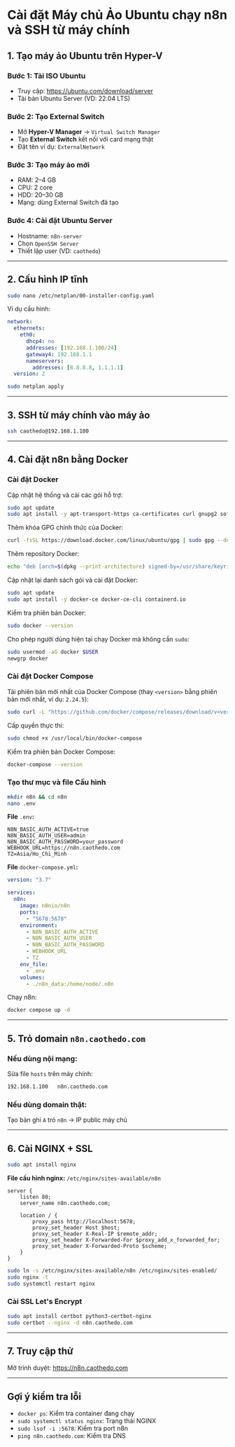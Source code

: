 # Cài đặt Máy chủ Ảo Ubuntu chạy n8n và SSH từ máy chính

## 1. Tạo máy ảo Ubuntu trên Hyper-V

### Bước 1: Tải ISO Ubuntu

- Truy cập: https://ubuntu.com/download/server
- Tải bản Ubuntu Server (VD: 22.04 LTS)

### Bước 2: Tạo External Switch

- Mở **Hyper-V Manager** → `Virtual Switch Manager`
- Tạo **External Switch** kết nối với card mạng thật
- Đặt tên ví dụ: `ExternalNetwork`

### Bước 3: Tạo máy ảo mới

- RAM: 2–4 GB
- CPU: 2 core
- HDD: 20–30 GB
- Mạng: dùng External Switch đã tạo

### Bước 4: Cài đặt Ubuntu Server

- Hostname: `n8n-server`
- Chọn `OpenSSH Server`
- Thiết lập user (VD: `caothedo`)

---

## 2. Cấu hình IP tĩnh

```bash
sudo nano /etc/netplan/00-installer-config.yaml
```

Ví dụ cấu hình:

```yaml
network:
  ethernets:
    eth0:
      dhcp4: no
      addresses: [192.168.1.100/24]
      gateway4: 192.168.1.1
      nameservers:
        addresses: [8.8.8.8, 1.1.1.1]
  version: 2
```

```bash
sudo netplan apply
```

---

## 3. SSH từ máy chính vào máy ảo

```bash
ssh caothedo@192.168.1.100
```

---

## 4. Cài đặt n8n bằng Docker

### Cài đặt Docker

Cập nhật hệ thống và cài các gói hỗ trợ:

```bash
sudo apt update
sudo apt install -y apt-transport-https ca-certificates curl gnupg2 software-properties-common
```

Thêm khóa GPG chính thức của Docker:

```bash
curl -fsSL https://download.docker.com/linux/ubuntu/gpg | sudo gpg --dearmor -o /usr/share/keyrings/docker-archive-keyring.gpg
```

Thêm repository Docker:

```bash
echo "deb [arch=$(dpkg --print-architecture) signed-by=/usr/share/keyrings/docker-archive-keyring.gpg] https://download.docker.com/linux/ubuntu $(lsb_release -cs) stable" | sudo tee /etc/apt/sources.list.d/docker.list > /dev/null
```

Cập nhật lại danh sách gói và cài đặt Docker:

```bash
sudo apt update
sudo apt install -y docker-ce docker-ce-cli containerd.io
```

Kiểm tra phiên bản Docker:

```bash
sudo docker --version
```

Cho phép người dùng hiện tại chạy Docker mà không cần `sudo`:

```bash
sudo usermod -aG docker $USER
newgrp docker
```

### Cài đặt Docker Compose

Tải phiên bản mới nhất của Docker Compose (thay `<version>` bằng phiên bản mới nhất, ví dụ: `2.24.5`):

```bash
sudo curl -L "https://github.com/docker/compose/releases/download/v<version>/docker-compose-$(uname -s)-$(uname -m)" -o /usr/local/bin/docker-compose
```

Cấp quyền thực thi:

```bash
sudo chmod +x /usr/local/bin/docker-compose
```

Kiểm tra phiên bản Docker Compose:

```bash
docker-compose --version
```

### Tạo thư mục và file Cấu hình

```bash
mkdir n8n && cd n8n
nano .env
```

**File** `.env`**:**

```env
N8N_BASIC_AUTH_ACTIVE=true
N8N_BASIC_AUTH_USER=admin
N8N_BASIC_AUTH_PASSWORD=your_password
WEBHOOK_URL=https://n8n.caothedo.com
TZ=Asia/Ho_Chi_Minh
```

**File** `docker-compose.yml`**:**

```yaml
version: "3.7"

services:
  n8n:
    image: n8nio/n8n
    ports:
      - "5678:5678"
    environment:
      - N8N_BASIC_AUTH_ACTIVE
      - N8N_BASIC_AUTH_USER
      - N8N_BASIC_AUTH_PASSWORD
      - WEBHOOK_URL
      - TZ
    env_file:
      - .env
    volumes:
      - ./n8n_data:/home/node/.n8n
```

Chạy n8n:

```bash
docker compose up -d
```

---

## 5. Trỏ domain `n8n.caothedo.com`

### Nếu dùng nội mạng:

Sửa file `hosts` trên máy chính:

```txt
192.168.1.100   n8n.caothedo.com
```

### Nếu dùng domain thật:

Tạo bản ghi `A` trỏ `n8n` → IP public máy chủ

---

## 6. Cài NGINX + SSL

```bash
sudo apt install nginx
```

**File cấu hình nginx:** `/etc/nginx/sites-available/n8n`

```nginx
server {
    listen 80;
    server_name n8n.caothedo.com;

    location / {
        proxy_pass http://localhost:5678;
        proxy_set_header Host $host;
        proxy_set_header X-Real-IP $remote_addr;
        proxy_set_header X-Forwarded-For $proxy_add_x_forwarded_for;
        proxy_set_header X-Forwarded-Proto $scheme;
    }
}
```

```bash
sudo ln -s /etc/nginx/sites-available/n8n /etc/nginx/sites-enabled/
sudo nginx -t
sudo systemctl restart nginx
```

### Cài SSL Let's Encrypt

```bash
sudo apt install certbot python3-certbot-nginx
sudo certbot --nginx -d n8n.caothedo.com
```

---

## 7. Truy cập thử

Mở trình duyệt: https://n8n.caothedo.com

---

## Gợi ý kiểm tra lỗi

- `docker ps`: Kiểm tra container đang chạy
- `sudo systemctl status nginx`: Trạng thái NGINX
- `sudo lsof -i :5678`: Kiểm tra port n8n
- `ping n8n.caothedo.com`: Kiểm tra DNS
